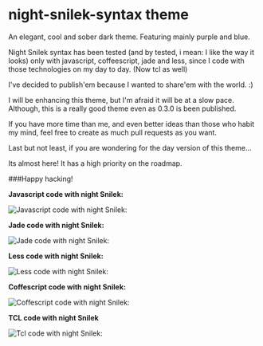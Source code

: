 # night-snilek-syntax theme

An elegant, cool and sober dark theme. Featuring mainly purple and blue.

Night Snilek syntax has been tested (and by tested, i mean: I like
the way it looks) only with javascript, coffeescript, jade and less, since
I code with those technologies on my day to day. (Now tcl as well)

I've decided to publish'em because I wanted to share'em with the world. :)

I will be enhancing this theme, but I'm afraid it will be at a slow pace.
Although, this is a really good theme even as 0.3.0 is been published.

If you have more time than me, and even better ideas than those who habit my
mind, feel free to create as much pull requests as you want.

Last but not least, if you are wondering for the day version of this theme...

Its almost here! It has a high priority on the roadmap.

###Happy hacking!

**Javascript code with night Snilek:**

  ![Javascript code with night Snilek:](https://pbs.twimg.com/media/BxsyPXvIcAAy-Mj.png)

**Jade code with night Snilek:**

  ![Jade code with night Snilek:](https://pbs.twimg.com/media/BxsyPXvIcAAy-Mj.png)

**Less code with night Snilek:**

  ![Less code with night Snilek:](https://pbs.twimg.com/media/Bxs1G-cIUAAmiqs.png)

**Coffescript code with night Snilek:**

  ![Coffescript code with night Snilek:](https://pbs.twimg.com/media/Bxs2kqSIcAA0c91.png)

**TCL code with night Snilek**

  ![Tcl code with night Snilek:](https://imgur.com/a/3SwkT)
